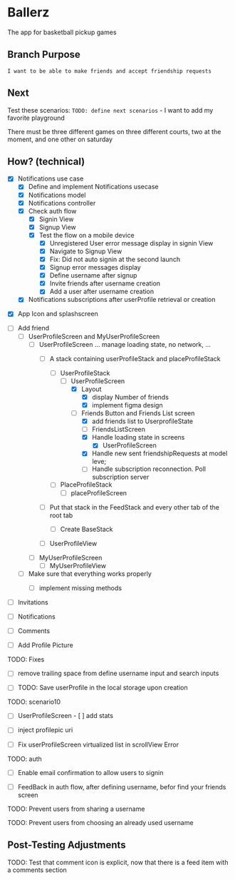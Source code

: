 # Ballerz
The app for basketball pickup games


## Branch Purpose
    I want to be able to make friends and accept friendship requests
## Next 
Test these scenarios:
    `TODO: define next scenarios` 
    - I want to add my favorite playground
        
There must be three different games on three different courts, two at the moment, and one other on saturday


## How? (technical)

- [x] Notifications use case
    - [x] Define and implement Notifications usecase
    - [x] Notifications model
    - [x] Notifications controller
    * [x] Check auth flow
        - [x] Signin View
        - [x] Signup View
        - [x] Test the flow on a mobile device
            - [x] Unregistered User error message display in signin View 
            - [x] Navigate to Signup View
            * [x] Fix: Did not auto signin at the second launch
            - [x] Signup error messages display
            - [x] Define username after signup
            - [x] Invite friends after username creation
            - [x] Add a user after username creation
    - [x] Notifications subscriptions after userProfile retrieval or creation

* [x] App Icon and splashscreen

- [ ] Add friend
    - [ ] UserProfileScreen and MyUserProfileScreen
        - [ ] UserProfileScreen ... manage loading state, no network, ...
            - [ ] A stack containing userProfileStack and placeProfileStack
                - [ ] UserProfileStack
                    - [ ] UserProfileScreen
                        - [x] Layout
                            - [x] display Number of friends
                            - [x] implement figma design
                        - [ ] Friends Button and Friends List screen
                            - [x] add friends list to UserprofileState
                            - [ ] FriendsListScreen
                            * [x] Handle loading state in screens
                                - [x] UserProfileScreen
                            * [x] Handle new sent friendshipRequests at model leve;
                            * [ ] Handle subscription reconnection. Poll subscription server
                - [ ] PlaceProfileStack
                    - [ ] placeProfileScreen
            - [ ] Put that stack in the FeedStack and every other tab of the root tab

                - [ ] Create BaseStack
            - [ ] UserProfileView 

        - [ ] MyUserProfileScreen
            - [ ] MyUserProfileView

    - [ ] Make sure that everything works properly
        - [ ] implement missing methods


 

<!-- - [ ] Add place -->
- [ ] Invitations
- [ ] Notifications
- [ ] Comments


- [ ] Add Profile Picture




TODO: Fixes
- [ ] remove trailing space from define username input and search inputs 

* [ ] TODO: Save userProfile in the local storage upon creation


TODO: scenario10
- [ ] UserProfileScreen
            - [ ] add stats
* [ ] inject profilepic uri
* [ ] Fix userProfileScreen virtualized list in scrollView Error


TODO: auth
* [ ] Enable email confirmation to allow users to signin 
- [ ] FeedBack in auth flow, after defining username, befor find your friends screen


TODO: Prevent users from sharing a username


TODO: Prevent users from choosing an already used username





## Post-Testing Adjustments
TODO: Test that comment icon is explicit, now that there is a feed item with a comments section